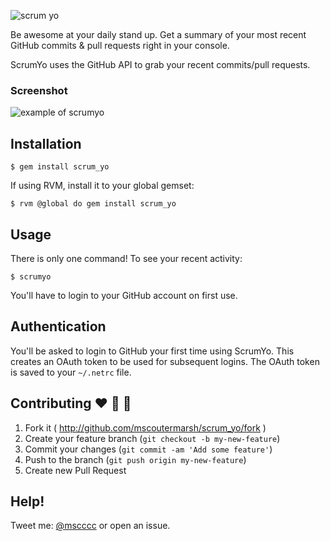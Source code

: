 ![scrum yo](https://raw.githubusercontent.com/mscoutermarsh/scrum_yo/master/scrum_art.png)

Be awesome at your daily stand up. Get a summary of your most recent GitHub commits & pull requests right in your console.

ScrumYo uses the GitHub API to grab your recent commits/pull requests.

### Screenshot
![example of scrumyo](https://raw.githubusercontent.com/mscoutermarsh/scrum_yo/master/scrumyo_example.png)

## Installation

    $ gem install scrum_yo
    
If using RVM, install it to your global gemset:

    $ rvm @global do gem install scrum_yo


## Usage

There is only one command! To see your recent activity:

    $ scrumyo

You'll have to login to your GitHub account on first use.
    
## Authentication

You'll be asked to login to GitHub your first time using ScrumYo. This creates an OAuth token to be used for subsequent logins. The OAuth token is saved to your ```~/.netrc``` file. 

## Contributing :heart: :purple_heart: :green_heart:

1. Fork it ( http://github.com/mscoutermarsh/scrum_yo/fork )
2. Create your feature branch (`git checkout -b my-new-feature`)
3. Commit your changes (`git commit -am 'Add some feature'`)
4. Push to the branch (`git push origin my-new-feature`)
5. Create new Pull Request

## Help!
Tweet me: [@mscccc](https://twitter.com/mscccc) or open an issue.
